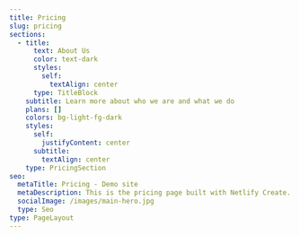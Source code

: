 ```yaml
---
title: Pricing
slug: pricing
sections:
  - title:
      text: About Us
      color: text-dark
      styles:
        self:
          textAlign: center
      type: TitleBlock
    subtitle: Learn more about who we are and what we do
    plans: []
    colors: bg-light-fg-dark
    styles:
      self:
        justifyContent: center
      subtitle:
        textAlign: center
    type: PricingSection
seo:
  metaTitle: Pricing - Demo site
  metaDescription: This is the pricing page built with Netlify Create.
  socialImage: /images/main-hero.jpg
  type: Seo
type: PageLayout
---
```

